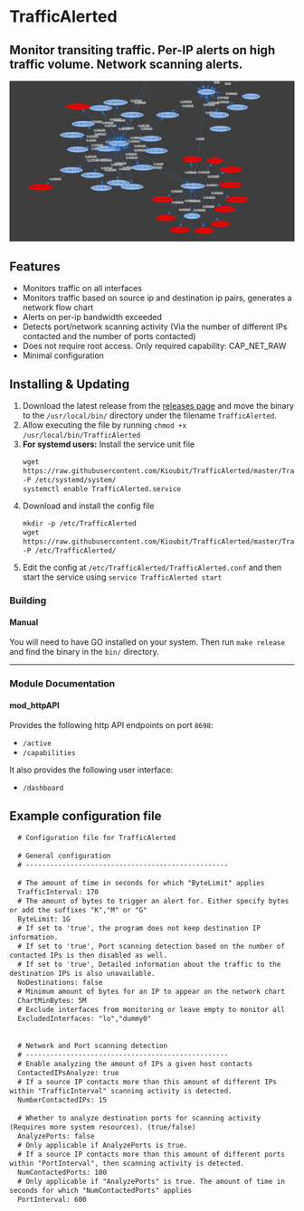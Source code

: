 # TrafficAlerted

## Monitor transiting traffic. Per-IP alerts on high traffic volume. Network scanning alerts.

![Network Flow Chart](screenshot.png?raw=true)

## Features

- Monitors traffic on all interfaces
- Monitors traffic based on source ip and destination ip pairs, generates a network flow chart
- Alerts on per-ip bandwidth exceeded
- Detects port/network scanning activity (Via the number of different IPs contacted and the number of ports contacted)
- Does not require root access. Only required capability: CAP_NET_RAW
- Minimal configuration

## Installing & Updating

1) Download the latest release from the [releases page](https://github.com/Kioubit/TrafficAlerted/releases) and move the binary to the ``/usr/local/bin/`` directory under the filename ``TrafficAlerted``.
2) Allow executing the file by running ``chmod +x /usr/local/bin/TrafficAlerted``
3) **For systemd users:** Install the service unit file
    ```` 
    wget https://raw.githubusercontent.com/Kioubit/TrafficAlerted/master/TrafficAlerted.service -P /etc/systemd/system/
    systemctl enable TrafficAlerted.service
    ```` 
4) Download and install the config file
    ```` 
    mkdir -p /etc/TrafficAlerted
    wget https://raw.githubusercontent.com/Kioubit/TrafficAlerted/master/TrafficAlerted.conf -P /etc/TrafficAlerted/
    ````
5) Edit the config at ``/etc/TrafficAlerted/TrafficAlerted.conf`` and then start the service using ``service TrafficAlerted start``



### Building
#### Manual

You will need to have GO installed on your system. Then run `make release` and find the binary in the `bin/` directory.

***

### Module Documentation

#### mod_httpAPI
Provides the following http API endpoints on port `8698`:

- `/active`
- `/capabilities`

It also provides the following user interface:
- `/dashboard`

## Example configuration file
      # Configuration file for TrafficAlerted
      
      # General configuration
      # --------------------------------------------------
      
      # The amount of time in seconds for which "ByteLimit" applies
      TrafficInterval: 170
      # The amount of bytes to trigger an alert for. Either specify bytes or add the suffixes "K","M" or "G"
      ByteLimit: 1G
      # If set to 'true', the program does not keep destination IP information.
      # If set to 'true', Port scanning detection based on the number of contacted IPs is then disabled as well.
      # If set to 'true', Detailed information about the traffic to the destination IPs is also unavailable.
      NoDestinations: false
      # Minimum amount of bytes for an IP to appear on the network chart
      ChartMinBytes: 5M
      # Exclude interfaces from monitoring or leave empty to monitor all
      ExcludedInterfaces: "lo","dummy0"
      
      
      # Network and Port scanning detection
      # --------------------------------------------------
      # Enable analyzing the amount of IPs a given host contacts
      ContactedIPsAnalyze: true
      # If a source IP contacts more than this amount of different IPs within "TrafficInterval" scanning activity is detected.
      NumberContactedIPs: 15
      
      # Whether to analyze destination ports for scanning activity (Requires more system resources). (true/false)
      AnalyzePorts: false
      # Only applicable if AnalyzePorts is true.
      # If a source IP contacts more than this amount of different ports within "PortInterval", then scanning activity is detected.
      NumContactedPorts: 100
      # Only applicable if "AnalyzePorts" is true. The amount of time in seconds for which "NumContactedPorts" applies
      PortInterval: 600
